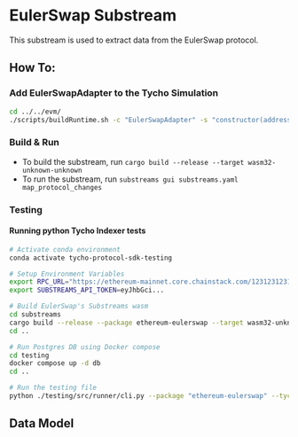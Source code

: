 # EulerSwap Substream

This substream is used to extract data from the EulerSwap protocol.

## How To:

### Add EulerSwapAdapter to the Tycho Simulation

```bash
cd ../../evm/
./scripts/buildRuntime.sh -c "EulerSwapAdapter" -s "constructor(address,address)" -a "0x04C54FF83e4BC428FD1eDA2f41cdBd583A2e9cF8,0x64A8410D7D2ecF3Aaf32b6C3932e4586f3C42ecE"

```

### Build & Run

- To build the substream, run `cargo build --release --target wasm32-unknown-unknown`
- To run the substream, run `substreams gui substreams.yaml map_protocol_changes`

### Testing

#### Running python Tycho Indexer tests

```bash
# Activate conda environment
conda activate tycho-protocol-sdk-testing

# Setup Environment Variables
export RPC_URL="https://ethereum-mainnet.core.chainstack.com/123123123123" # Make sure to use an RPC that supports debug_storageRangeAt endpoint.
export SUBSTREAMS_API_TOKEN=eyJhbGci...

# Build EulerSwap's Substreams wasm
cd substreams
cargo build --release --package ethereum-eulerswap --target wasm32-unknown-unknown
cd ..

# Run Postgres DB using Docker compose
cd testing
docker compose up -d db
cd ..

# Run the testing file
python ./testing/src/runner/cli.py --package "ethereum-eulerswap" --tycho-logs --vm-traces
```

## Data Model


